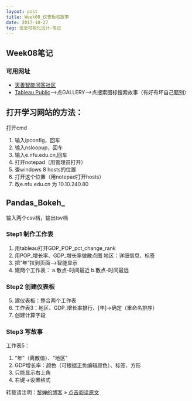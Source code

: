 ```yaml
---
layout: post
title: Week08_仪表板和故事
date: 2017-10-27
tag: 信息可视化设计-笔记
--- 
```


## Week08笔记

### 可用网址
- [天善智能问答社区](https://www.hellobi.com/)
- [Tableau Public](https://public.tableau.com/s/)-->点GALLERY-->点搜索图标搜索故事（有好有坏自己甄别）

## 打开学习网站的方法：
打开cmd
1. 输入ipconfig，回车
2. 输入nsloopup，回车
3. 输入e.nfu.edu.cn,回车
4. 打开notepad（用管理员打开）
5. 查windows 8 hosts的位置
6. 打开这个位置（用notepad打开hosts）
7. 改e.nfu.edu.cn 为 10.10.240.80

## Pandas_Bokeh_
输入两个csv档，输出tsv档
### Step1 制作工作表
1. 用tableau打开GDP_POP_pct_change_rank
2. 用POP_增长率、GDP_增长率做散点图
   地区：详细信息、标签
3. 把“年”拉到页面-->智能显示
4. 建两个工作表：
    a.散点-时间最近
    b.散点-时间最远

### Step2 创建仪表板
5. 建仪表板：整合两个工作表
6. 工作表3：地区、GDP_增长率排行、[年]->确定（重命名排序）
7. 创建计算字段

### Step3 写故事
工作表5：
1. “年”（离散值）、"地区"
2. GDP增长率：颜色（可根据正负编辑颜色）、标签、方形
3. 只能显示右上角
4. 右键->设置格式



转载请注明：[黎婵的博客](https://cherrylichan.github.io/) » [点击阅读原文](https://cherrylichan.github.io/2017/10/Week08_仪表板和故事/)









